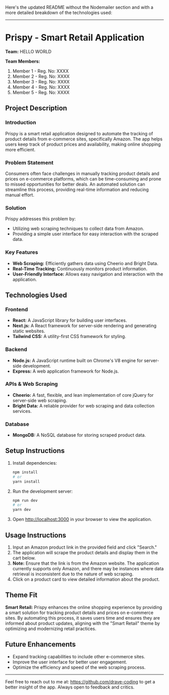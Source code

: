 Here's the updated README without the Nodemailer section and with a more detailed breakdown of the technologies used:

---

# Prispy - Smart Retail Application

**Team:** HELLO WORLD

**Team Members:**
1. Member 1 - Reg. No: XXXX
2. Member 2 - Reg. No: XXXX
3. Member 3 - Reg. No: XXXX
4. Member 4 - Reg. No: XXXX
5. Member 5 - Reg. No: XXXX

## Project Description

### Introduction
Prispy is a smart retail application designed to automate the tracking of product details from e-commerce sites, specifically Amazon. The app helps users keep track of product prices and availability, making online shopping more efficient.

### Problem Statement
Consumers often face challenges in manually tracking product details and prices on e-commerce platforms, which can be time-consuming and prone to missed opportunities for better deals. An automated solution can streamline this process, providing real-time information and reducing manual effort.

### Solution
Prispy addresses this problem by:
- Utilizing web scraping techniques to collect data from Amazon.
- Providing a simple user interface for easy interaction with the scraped data.

### Key Features
- **Web Scraping:** Efficiently gathers data using Cheerio and Bright Data.
- **Real-Time Tracking:** Continuously monitors product information.
- **User-Friendly Interface:** Allows easy navigation and interaction with the application.

## Technologies Used

### Frontend
- **React:** A JavaScript library for building user interfaces.
- **Next.js:** A React framework for server-side rendering and generating static websites.
- **Tailwind CSS:** A utility-first CSS framework for styling.

### Backend
- **Node.js:** A JavaScript runtime built on Chrome's V8 engine for server-side development.
- **Express:** A web application framework for Node.js.

### APIs & Web Scraping
- **Cheerio:** A fast, flexible, and lean implementation of core jQuery for server-side web scraping.
- **Bright Data:** A reliable provider for web scraping and data collection services.

### Database
- **MongoDB:** A NoSQL database for storing scraped product data.

## Setup Instructions
1. Install dependencies:
   ```bash
   npm install
   # or
   yarn install
   ```
2. Run the development server:
   ```bash
   npm run dev
   # or
   yarn dev
   ```
3. Open [http://localhost:3000](http://localhost:3000) in your browser to view the application.

## Usage Instructions
1. Input an Amazon product link in the provided field and click "Search."
2. The application will scrape the product details and display them in the cart below.
3. **Note:** Ensure that the link is from the Amazon website. The application currently supports only Amazon, and there may be instances where data retrieval is inconsistent due to the nature of web scraping.
4. Click on a product card to view detailed information about the product.

## Theme Fit
**Smart Retail:** Prispy enhances the online shopping experience by providing a smart solution for tracking product details and prices on e-commerce sites. By automating this process, it saves users time and ensures they are informed about product updates, aligning with the "Smart Retail" theme by optimizing and modernizing retail practices.

## Future Enhancements
- Expand tracking capabilities to include other e-commerce sites.
- Improve the user interface for better user engagement.
- Optimize the efficiency and speed of the web scraping process.

---

Feel free to reach out to me at: https://github.com/drave-coding to get a better insight of the app. Always open to feedback and critics.